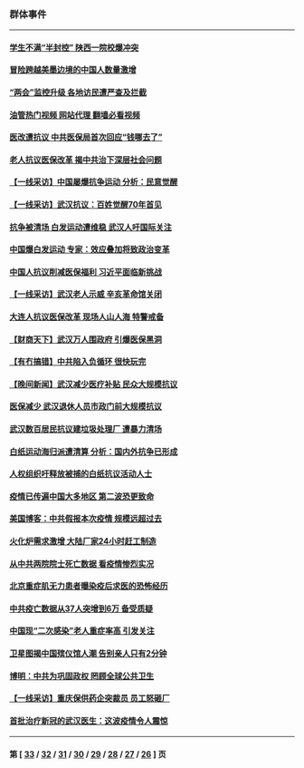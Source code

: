 ### 群体事件
---
#### [学生不满“半封控” 陕西一院校爆冲突](../../pages/ncid279/n13946647.md?03130845) 
#### [冒险跨越美墨边境的中国人数量激增](../../pages/ncid279/n13946742.md?03130845) 
#### [“两会”监控升级 各地访民遭严查及拦截](../../pages/ncid279/n13942702.md?03130845) 
#### [油管热门视频 网站代理 翻墙必看视频](http://138.2.39.72:81/youtube.html?epic-marker?03130845)
#### [医改遭抗议 中共医保局首次回应“钱哪去了”](../../pages/ncid279/n13938290.md?03130845) 
#### [老人抗议医保改革 揭中共治下深层社会问题](../../pages/ncid279/n13934963.md?03130845) 
#### [【一线采访】中国屡爆抗争运动 分析：民意觉醒](../../pages/ncid279/n13934024.md?03130845) 
#### [【一线采访】武汉抗议：百姓觉醒70年首见](../../pages/ncid279/n13931265.md?03130845) 
#### [抗争被清场 白发运动遭维稳 武汉人吁国际关注](../../pages/ncid279/n13931147.md?03130845) 
#### [中国爆白发运动 专家：效应叠加将致政治变革](../../pages/ncid279/n13931004.md?03130845) 
#### [中国人抗议削减医保福利 习近平面临新挑战](../../pages/ncid279/n13930530.md?03130845) 
#### [【一线采访】武汉老人示威 辛亥革命馆关闭](../../pages/ncid279/n13930368.md?03130845) 
#### [大连人抗议医保改革 现场人山人海 特警戒备](../../pages/ncid279/n13930248.md?03130845) 
#### [【财商天下】武汉万人围政府 引爆医保黑洞](../../pages/ncid279/n13927281.md?03130845) 
#### [【有冇搞错】中共陷入负循环 很快玩完](../../pages/ncid279/n13926140.md?03130845) 
#### [【晚间新闻】武汉减少医疗补贴 民众大规模抗议](../../pages/ncid279/n13925524.md?03130845) 
#### [医保减少 武汉退休人员市政门前大规模抗议](../../pages/ncid279/n13925389.md?03130845) 
#### [武汉数百居民抗议建垃圾处理厂 遭暴力清场](../../pages/ncid279/n13922269.md?03130845) 
#### [白纸运动海归派遭清算 分析：国内外抗争已形成](../../pages/ncid279/n13919416.md?03130845) 
#### [人权组织吁释放被捕的白纸抗议活动人士](../../pages/ncid279/n13917517.md?03130845) 
#### [疫情已传遍中国大多地区 第二波恐更致命](../../pages/ncid279/n13914332.md?03130845) 
#### [美国博客：中共假报本次疫情 规模远超过去](../../pages/ncid279/n13912604.md?03130845) 
#### [火化炉需求激增 大陆厂家24小时赶工制造](../../pages/ncid279/n13912205.md?03130845) 
#### [从中共两院院士死亡数据 看疫情惨烈实况](../../pages/ncid279/n13910619.md?03130845) 
#### [北京重症肌无力患者曝染疫后求医的恐怖经历](../../pages/ncid279/n13909480.md?03130845) 
#### [中共疫亡数据从37人突增到6万 备受质疑](../../pages/ncid279/n13907051.md?03130845) 
#### [中国现“二次感染”老人重症率高 引发关注](../../pages/ncid279/n13906493.md?03130845) 
#### [卫星图揭中国殡仪馆人潮 告别亲人只有2分钟](../../pages/ncid279/n13904053.md?03130845) 
#### [博明：中共为巩固政权 罔顾全球公共卫生](../../pages/ncid279/n13901752.md?03130845) 
#### [【一线采访】重庆保供药企突裁员 员工怒砸厂](../../pages/ncid279/n13901673.md?03130845) 
#### [首批治疗新冠的武汉医生：这波疫情令人震惊](../../pages/ncid279/n13900313.md?03130845) 

---
#### 第 [ [33](./33.md?03130845) / [32](./32.md?03130845) / [31](./31.md?03130845) / [30](./30.md?03130845) / [29](./29.md?03130845) / [28](./28.md?03130845) / [27](./27.md?03130845) / [26](./26.md?03130845) ] 页
